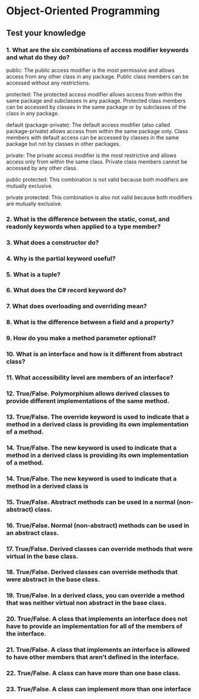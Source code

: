 # Object-Oriented Programming
## Test your knowledge
### 1. What are the six combinations of access modifier keywords and what do they do? 
public: The public access modifier is the most permissive and allows access from any other class in any package. Public class members can be accessed without any restrictions.

protected: The protected access modifier allows access from within the same package and subclasses in any package. Protected class members can be accessed by classes in the same package or by subclasses of the class in any package.

default (package-private): The default access modifier (also called package-private) allows access from within the same package only. Class members with default access can be accessed by classes in the same package but not by classes in other packages.

private: The private access modifier is the most restrictive and allows access only from within the same class. Private class members cannot be accessed by any other class.

public protected: This combination is not valid because both modifiers are mutually exclusive.

private protected: This combination is also not valid because both modifiers are mutually exclusive.
### 2. What is the difference between the static, const, and readonly keywords when applied to a type member?
### 3. What does a constructor do?
### 4. Why is the partial keyword useful?
### 5. What is a tuple?
### 6. What does the C# record keyword do?
### 7. What does overloading and overriding mean?
### 8. What is the difference between a field and a property?
### 9. How do you make a method parameter optional?
### 10. What is an interface and how is it different from abstract class?
### 11. What accessibility level are members of an interface?
### 12. True/False. Polymorphism allows derived classes to provide different implementations of the same method.
### 13. True/False. The override keyword is used to indicate that a method in a derived class is providing its own implementation of a method.
### 14. True/False. The new keyword is used to indicate that a method in a derived class is providing its own implementation of a method.
### 14. True/False. The new keyword is used to indicate that a method in a derived class is
### 15. True/False. Abstract methods can be used in a normal (non-abstract) class. 
### 16. True/False. Normal (non-abstract) methods can be used in an abstract class. 

### 17. True/False. Derived classes can override methods that were virtual in the base class. 
### 18. True/False. Derived classes can override methods that were abstract in the base class. 
### 19. True/False. In a derived class, you can override a method that was neither virtual non abstract in the base class.
### 20. True/False. A class that implements an interface does not have to provide an implementation for all of the members of the interface.
### 21. True/False. A class that implements an interface is allowed to have other members that aren’t defined in the interface.
### 22. True/False. A class can have more than one base class.
### 23. True/False. A class can implement more than one interface

